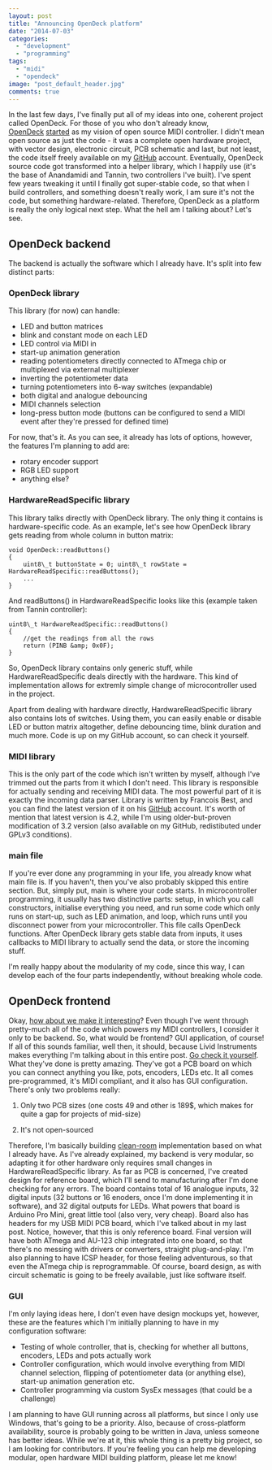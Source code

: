 ```yaml
---
layout: post
title: "Announcing OpenDeck platform"
date: "2014-07-03"
categories: 
  - "development"
  - "programming"
tags: 
  - "midi"
  - "opendeck"
image: "post_default_header.jpg"
comments: true
---
```


In the last few days, I've finally put all of my ideas into one, coherent project called OpenDeck. For those of you who don't already know, [OpenDeck](https://www.youtube.com/watch?v=aMAuzVOpdlI) [started](https://www.youtube.com/watch?v=ChQUkpFITrs) as my vision of open source MIDI controller. I didn't mean open source as just the code - it was a complete open hardware project, with vector design, electronic circuit, PCB schematic and last, but not least, the code itself freely available on my [GitHub](https://github.com/paradajz/) account. Eventually, OpenDeck source code got transformed into a helper library, which I happily use (it's the base of Anandamidi and Tannin, two controllers I've built). I've spent few years tweaking it until I finally got super-stable code, so that when I build controllers, and something doesn't really work, I am sure it's not the code, but something hardware-related. Therefore, OpenDeck as a platform is really the only logical next step. What the hell am I talking about? Let's see.

## OpenDeck backend

The backend is actually the software which I already have. It's split into few distinct parts:

### OpenDeck library

This library (for now) can handle:

- LED and button matrices
- blink and constant mode on each LED
- LED control via MIDI in
- start-up animation generation
- reading potentiometers directly connected to ATmega chip or multiplexed via external multiplexer
- inverting the potentiometer data
- turning potentiometers into 6-way switches (expandable)
- both digital and analogue debouncing
- MIDI channels selection
- long-press button mode (buttons can be configured to send a MIDI event after they're pressed for defined time)

For now, that's it. As you can see, it already has lots of options, however, the features I'm planning to add are:

- rotary encoder support
- RGB LED support
- anything else?

### HardwareReadSpecific library

This library talks directly with OpenDeck library. The only thing it contains is hardware-specific code. As an example, let's see how OpenDeck library gets reading from whole column in button matrix:

```
void OpenDeck::readButtons()
{
    uint8\_t buttonState = 0; uint8\_t rowState = HardwareReadSpecific::readButtons();
    ...
}
```

And readButtons() in HardwareReadSpecific looks like this (example taken from Tannin controller):

```
uint8\_t HardwareReadSpecific::readButtons()
{
    //get the readings from all the rows
    return (PINB &amp; 0x0F);
}
```

So, OpenDeck library contains only generic stuff, while HardwareReadSpecific deals directly with the hardware. This kind of implementation allows for extremly simple change of microcontroller used in the project.

Apart from dealing with hardware directly, HardwareReadSpecific library also contains lots of switches. Using them, you can easily enable or disable LED or button matrix altogether, define debouncing time, blink duration and much more. Code is up on my GitHub account, so can check it yourself.

### MIDI library

This is the only part of the code which isn't written by myself, although I've trimmed out the parts from it which I don't need. This library is responsible for actually sending and receiving MIDI data. The most powerful part of it is exactly the incoming data parser. Library is written by Francois Best, and you can find the latest version of it on his [GitHub](https://github.com/FortySevenEffects/arduino_midi_library) account. It's worth of mention that latest version is 4.2, while I'm using older-but-proven modification of 3.2 version (also available on my GitHub, redistibuted under GPLv3 conditions).

### main file

If you're ever done any programming in your life, you already know what main file is. If you haven't, then you've also probably skipped this entire section. But, simply put, main is where your code starts. In microcontroller programming, it usually has two distinctive parts: setup, in which you call constructors, initialise everything you need, and run some code which only runs on start-up, such as LED animation, and loop, which runs until you disconnect power from your microcontroller. This file calls OpenDeck functions. After OpenDeck library gets stable data from inputs, it uses callbacks to MIDI library to actually send the data, or store the incoming stuff.

I'm really happy about the modularity of my code, since this way, I can develop each of the four parts independently, without breaking whole code.

## OpenDeck frontend

Okay, [how about we make it interesting](http://youtu.be/GhqXWybI6xQ?t=1m21s)? Even though I've went through pretty-much all of the code which powers my MIDI controllers, I consider it only to be backend. So, what would be frontend? GUI application, of course! If all of this sounds familiar, well then, it should, because Livid Instruments makes everything I'm talking about in this entire post. [Go check it yourself](http://lividinstruments.com/hardware_builder.php). What they've done is pretty amazing. They've got a PCB board on which you can connect anything you like, pots, encoders, LEDs etc. It all comes pre-programmed, it's MIDI compliant, and it also has GUI configuration. There's only two problems really:

1) Only two PCB sizes (one costs 49 and other is 189$, which makes for quite a gap for projects of mid-size)

2) It's not open-sourced

Therefore, I'm basically building [clean-room](http://en.wikipedia.org/wiki/Clean_room_design) implementation based on what I already have. As I've already explained, my backend is very modular, so adapting it for other hardware only requires small changes in HardwareReadSpecific library. As far as PCB is concerned, I've created design for reference board, which I'll send to manufacturing after I'm done checking for any errors. The board contains total of 16 analogue inputs, 32 digital inputs (32 buttons or 16 enoders, once I'm done implementing it in software), and 32 digital outputs for LEDs. What powers that board is Arduino Pro Mini, great little tool (also very, very cheap). Board also has headers for my USB MIDI PCB board, which I've talked about in my last post. Notice, however, that this is only reference board. Final version will have both ATmega and AU-123 chip integrated into one board, so that there's no messing with drivers or converters, straight plug-and-play. I'm also planning to have ICSP header, for those feeling adventurous, so that even the ATmega chip is reprogrammable. Of course, board design, as with circuit schematic is going to be freely available, just like software itself.

### GUI

I'm only laying ideas here, I don't even have design mockups yet, however, these are the features which I'm initially planning to have in my configuration software:

- Testing of whole controller, that is, checking for whether all buttons, encoders, LEDs and pots actually work
- Controller configuration, which would involve everything from MIDI channel selection, flipping of potentiometer data (or anything else), start-up animation generation etc.
- Controller programming via custom SysEx messages (that could be a challenge)

I am planning to have GUI running across all platforms, but since I only use Windows, that's going to be a priority. Also, because of cross-platform availability, source is probably going to be written in Java, unless someone has better ideas. While we're at it, this whole thing is a pretty big project, so I am looking for contributors. If you're feeling you can help me developing modular, open hardware MIDI building platform, please let me know!
